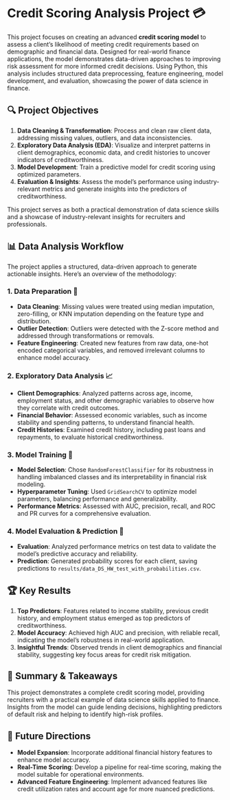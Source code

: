 # Credit Scoring Analysis Project 💳

This project focuses on creating an advanced **credit scoring model** to assess a client’s likelihood of meeting credit requirements based on demographic and financial data. Designed for real-world finance applications, the model demonstrates data-driven approaches to improving risk assessment for more informed credit decisions. Using Python, this analysis includes structured data preprocessing, feature engineering, model development, and evaluation, showcasing the power of data science in finance.

## 🔍 Project Objectives

1. **Data Cleaning & Transformation**: Process and clean raw client data, addressing missing values, outliers, and data inconsistencies.
2. **Exploratory Data Analysis (EDA)**: Visualize and interpret patterns in client demographics, economic data, and credit histories to uncover indicators of creditworthiness.
3. **Model Development**: Train a predictive model for credit scoring using optimized parameters.
4. **Evaluation & Insights**: Assess the model’s performance using industry-relevant metrics and generate insights into the predictors of creditworthiness.

This project serves as both a practical demonstration of data science skills and a showcase of industry-relevant insights for recruiters and professionals.

## 📊 Data Analysis Workflow

The project applies a structured, data-driven approach to generate actionable insights. Here’s an overview of the methodology:

### 1. Data Preparation 🧹

   - **Data Cleaning**: Missing values were treated using median imputation, zero-filling, or KNN imputation depending on the feature type and distribution.
   - **Outlier Detection**: Outliers were detected with the Z-score method and addressed through transformations or removals.
   - **Feature Engineering**: Created new features from raw data, one-hot encoded categorical variables, and removed irrelevant columns to enhance model accuracy.
   
### 2. Exploratory Data Analysis 📈

   - **Client Demographics**: Analyzed patterns across age, income, employment status, and other demographic variables to observe how they correlate with credit outcomes.
   - **Financial Behavior**: Assessed economic variables, such as income stability and spending patterns, to understand financial health.
   - **Credit Histories**: Examined credit history, including past loans and repayments, to evaluate historical creditworthiness.

### 3. Model Training 🔧

   - **Model Selection**: Chose `RandomForestClassifier` for its robustness in handling imbalanced classes and its interpretability in financial risk modeling.
   - **Hyperparameter Tuning**: Used `GridSearchCV` to optimize model parameters, balancing performance and generalizability.
   - **Performance Metrics**: Assessed with AUC, precision, recall, and ROC and PR curves for a comprehensive evaluation.

### 4. Model Evaluation & Prediction 🧠

   - **Evaluation**: Analyzed performance metrics on test data to validate the model’s predictive accuracy and reliability.
   - **Prediction**: Generated probability scores for each client, saving predictions to `results/data_DS_HW_test_with_probabilities.csv`.

## 🏆 Key Results

1. **Top Predictors**: Features related to income stability, previous credit history, and employment status emerged as top predictors of creditworthiness.
2. **Model Accuracy**: Achieved high AUC and precision, with reliable recall, indicating the model’s robustness in real-world application.
3. **Insightful Trends**: Observed trends in client demographics and financial stability, suggesting key focus areas for credit risk mitigation.

## 📌 Summary & Takeaways

This project demonstrates a complete credit scoring model, providing recruiters with a practical example of data science skills applied to finance. Insights from the model can guide lending decisions, highlighting predictors of default risk and helping to identify high-risk profiles.

## 🌟 Future Directions

- **Model Expansion**: Incorporate additional financial history features to enhance model accuracy.
- **Real-Time Scoring**: Develop a pipeline for real-time scoring, making the model suitable for operational environments.
- **Advanced Feature Engineering**: Implement advanced features like credit utilization rates and account age for more nuanced predictions.
